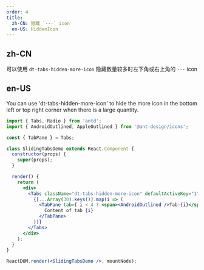 ```yaml
---
order: 4
title:
  zh-CN: 隐藏 `···` icon
  en-US: HiddenIcon
---
```


## zh-CN

可以使用 `dt-tabs-hidden-more-icon` 隐藏数量较多时左下角或右上角的 `···` icon

## en-US

You can use 'dt-tabs-hidden-more-icon' to hide the more icon in the bottom left or top right corner when there is a large quantity.

```jsx
import { Tabs, Radio } from 'antd';
import { AndroidOutlined, AppleOutlined } from '@ant-design/icons';

const { TabPane } = Tabs;

class SlidingTabsDemo extends React.Component {
  constructor(props) {
    super(props);
  }

  render() {
    return (
      <div>
        <Tabs className="dt-tabs-hidden-more-icon" defaultActiveKey="1" tabPosition="left" style={{ height: 220 }}>
          {[...Array(30).keys()].map(i => (
            <TabPane tab={ i < 4 ? <span><AndroidOutlined />Tab-{i}</span> : `Tab-${i}`} key={i}>
              Content of tab {i}
            </TabPane>
          ))}
        </Tabs>
      </div>
    );
  }
}

ReactDOM.render(<SlidingTabsDemo />, mountNode);
```
